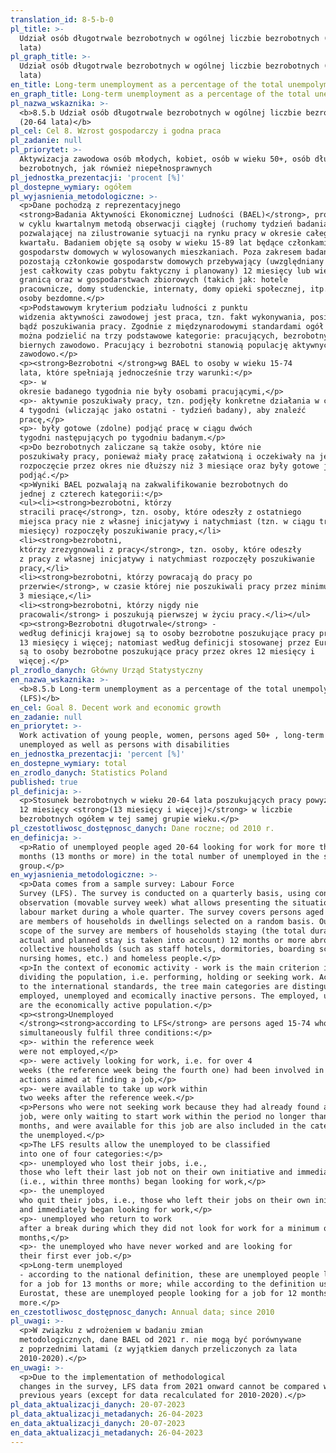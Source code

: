 ```yaml
---
translation_id: 8-5-b-0
pl_title: >-
  Udział osób długotrwale bezrobotnych w ogólnej liczbie bezrobotnych (20-64
  lata)
pl_graph_title: >-
  Udział osób długotrwale bezrobotnych w ogólnej liczbie bezrobotnych (20-64
  lata)
en_title: Long-term unemployment as a percentage of the total unempolyment (LFS)
en_graph_title: Long-term unemployment as a percentage of the total unempolyment (LFS)
pl_nazwa_wskaznika: >-
  <b>8.5.b Udział osób długotrwale bezrobotnych w ogólnej liczbie bezrobotnych
  (20-64 lata)</b>
pl_cel: Cel 8. Wzrost gospodarczy i godna praca
pl_zadanie: null
pl_priorytet: >-
  Aktywizacja zawodowa osób młodych, kobiet, osób w wieku 50+, osób długotrwale
  bezrobotnych, jak również niepełnosprawnych
pl_jednostka_prezentacji: 'procent [%]'
pl_dostepne_wymiary: ogółem
pl_wyjasnienia_metodologiczne: >-
  <p>Dane pochodzą z reprezentacyjnego
  <strong>Badania Aktywności Ekonomicznej Ludności (BAEL)</strong>, prowadzonego
  w cyklu kwartalnym metodą obserwacji ciągłej (ruchomy tydzień badania),
  pozwalającej na zilustrowanie sytuacji na rynku pracy w okresie całego
  kwartału. Badaniem objęte są osoby w wieku 15-89 lat będące członkami
  gospodarstw domowych w wylosowanych mieszkaniach. Poza zakresem badania
  pozostają członkowie gospodarstw domowych przebywający (uwzględniany
  jest całkowity czas pobytu faktyczny i planowany) 12 miesięcy lub więcej za
  granicą oraz w gospodarstwach zbiorowych (takich jak: hotele
  pracownicze, domy studenckie, internaty, domy opieki społecznej, itp.) oraz
  osoby bezdomne.</p>
  <p>Podstawowym kryterium podziału ludności z punktu
  widzenia aktywności zawodowej jest praca, tzn. fakt wykonywania, posiadania
  bądź poszukiwania pracy. Zgodnie z międzynarodowymi standardami ogół
  można podzielić na trzy podstawowe kategorie: pracujących, bezrobotnych i
  biernych zawodowo. Pracujący i bezrobotni stanowią populację aktywnych
  zawodowo.</p>
  <p><strong>Bezrobotni </strong>wg BAEL to osoby w wieku 15-74
  lata, które spełniają jednocześnie trzy warunki:</p>
  <p>- w
  okresie badanego tygodnia nie były osobami pracującymi,</p>
  <p>- aktywnie poszukiwały pracy, tzn. podjęły konkretne działania w ciągu
  4 tygodni (wliczając jako ostatni - tydzień badany), aby znaleźć
  pracę,</p>
  <p>- były gotowe (zdolne) podjąć pracę w ciągu dwóch
  tygodni następujących po tygodniu badanym.</p>
  <p>Do bezrobotnych zaliczane są także osoby, które nie
  poszukiwały pracy, ponieważ miały pracę załatwioną i oczekiwały na jej
  rozpoczęcie przez okres nie dłuższy niż 3 miesiące oraz były gotowe ją
  podjąć.</p>
  <p>Wyniki BAEL pozwalają na zakwalifikowanie bezrobotnych do
  jednej z czterech kategorii:</p>
  <ul><li><strong>bezrobotni, którzy
  stracili pracę</strong>, tzn. osoby, które odeszły z ostatniego
  miejsca pracy nie z własnej inicjatywy i natychmiast (tzn. w ciągu trzech
  miesięcy) rozpoczęły poszukiwanie pracy,</li>
  <li><strong>bezrobotni,
  którzy zrezygnowali z pracy</strong>, tzn. osoby, które odeszły
  z pracy z własnej inicjatywy i natychmiast rozpoczęły poszukiwanie
  pracy,</li>
  <li><strong>bezrobotni, którzy powracają do pracy po
  przerwie</strong>, w czasie której nie poszukiwali pracy przez minimum
  3 miesiące,</li>
  <li><strong>bezrobotni, którzy nigdy nie
  pracowali</strong> i poszukują pierwszej w życiu pracy.</li></ul>
  <p><strong>Bezrobotni długotrwale</strong> -
  według definicji krajowej są to osoby bezrobotne poszukujące pracy przez okres
  13 miesięcy i więcej; natomiast według definicji stosowanej przez Eurostat
  są to osoby bezrobotne poszukujące pracy przez okres 12 miesięcy i
  więcej.</p>
pl_zrodlo_danych: Główny Urząd Statystyczny
en_nazwa_wskaznika: >-
  <b>8.5.b Long-term unemployment as a percentage of the total unempolyment
  (LFS)</b>
en_cel: Goal 8. Decent work and economic growth
en_zadanie: null
en_priorytet: >-
  Work activation of young people, women, persons aged 50+ , long-term
  unemployed as well as persons with disabilities
en_jednostka_prezentacji: 'percent [%]'
en_dostepne_wymiary: total
en_zrodlo_danych: Statistics Poland
published: true
pl_definicja: >-
  <p>Stosunek bezrobotnych w wieku 20-64 lata poszukujących pracy powyżej
  12 miesięcy <strong>(13 miesięcy i więcej)</strong> w liczbie
  bezrobotnych ogółem w tej samej grupie wieku.</p>
pl_czestotliwosc_dostępnosc_danych: Dane roczne; od 2010 r.
en_definicja: >-
  <p>Ratio of unemployed people aged 20-64 looking for work for more than 12
  months (13 months or more) in the total number of unemployed in the same age
  group.</p>
en_wyjasnienia_metodologiczne: >-
  <p>Data comes from a sample survey: Labour Force
  Survey (LFS). The survey is conducted on a quarterly basis, using continuous
  observation (movable survey week) what allows presenting the situation on the
  labour market during a whole quarter. The survey covers persons aged 15-89 who
  are members of households in dwellings selected on a random basis. Outside the
  scope of the survey are members of households staying (the total duration of
  actual and planned stay is taken into account) 12 months or more abroad and in
  collective households (such as staff hotels, dormitories, boarding schools,
  nursing homes, etc.) and homeless people.</p>
  <p>In the context of economic activity - work is the main criterion in
  dividing the population, i.e. performing, holding or seeking work. According
  to the international standards, the tree main categories are distinguished:
  employed, unemployed and ecomically inactive persons. The employed, unemployed
  are the economically active population.</p>
  <p><strong>Unemployed
  </strong><strong>according to LFS</strong> are persons aged 15-74 who
  simultaneously fulfil three conditions:</p>
  <p>- within the reference week
  were not employed,</p>
  <p>- were actively looking for work, i.e. for over 4
  weeks (the reference week being the fourth one) had been involved in concrete
  actions aimed at finding a job,</p>
  <p>- were available to take up work within
  two weeks after the reference week.</p>
  <p>Persons who were not seeking work because they had already found a
  job, were only waiting to start work within the period no longer than 3
  months, and were available for this job are also included in the category of
  the unemployed.</p>
  <p>The LFS results allow the unemployed to be classified
  into one of four categories:</p>
  <p>- unemployed who lost their jobs, i.e.,
  those who left their last job not on their own initiative and immediately
  (i.e., within three months) began looking for work,</p>
  <p>- the unemployed
  who quit their jobs, i.e., those who left their jobs on their own initiative
  and immediately began looking for work,</p>
  <p>- unemployed who return to work
  after a break during which they did not look for work for a minimum of three
  months,</p>
  <p>- the unemployed who have never worked and are looking for
  their first ever job.</p>
  <p>Long-term unemployed
  - according to the national definition, these are unemployed people looking
  for a job for 13 months or more; while according to the definition used by
  Eurostat, these are unemployed people looking for a job for 12 months or
  more.</p>
en_czestotliwosc_dostępnosc_danych: Annual data; since 2010
pl_uwagi: >-
  <p>W związku z wdrożeniem w badaniu zmian
  metodologicznych, dane BAEL od 2021 r. nie mogą być porównywane
  z poprzednimi latami (z wyjątkiem danych przeliczonych za lata
  2010-2020).</p>
en_uwagi: >-
  <p>Due to the implementation of methodological
  changes in the survey, LFS data from 2021 onward cannot be compared with
  previous years (except for data recalculated for 2010-2020).</p>
pl_data_aktualizacji_danych: 20-07-2023
pl_data_aktualizacji_metadanych: 26-04-2023
en_data_aktualizacji_danych: 20-07-2023
en_data_aktualizacji_metadanych: 26-04-2023
---
```

